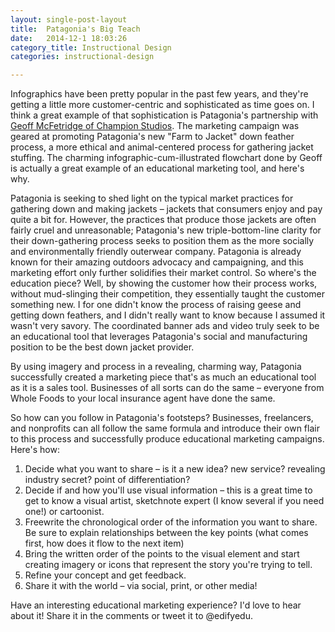 ```yaml
---
layout: single-post-layout
title:  Patagonia's Big Teach
date:   2014-12-1 18:03:26
category_title: Instructional Design
categories: instructional-design

---
```


Infographics have been pretty popular in the past few years, and they're getting a little more customer-centric and sophisticated as time goes on. I think a great example of that sophistication is Patagonia's partnership with [Geoff McFetridge of Champion Studios](http://championdontstop.com/site3/animations/PatagoniaDown/PatagoniaDown.html). The marketing campaign was geared at promoting Patagonia's new "Farm to Jacket" down feather process, a more ethical and animal-centered process for gathering jacket stuffing. The charming infographic-cum-illustrated flowchart done by Geoff is actually a great example of an educational marketing tool, and here's why.

Patagonia is seeking to shed light on the typical market practices for gathering down and making jackets – jackets that consumers enjoy and pay quite a bit for. However, the practices that produce those jackets are often fairly cruel and unreasonable; Patagonia's new triple-bottom-line clarity for their down-gathering process seeks to position them as the more socially and environmentally friendly outerwear company. Patagonia is already known for their amazing outdoors advocacy and campaigning, and this marketing effort only further solidifies their market control. So where's the education piece? Well, by showing the customer how their process works, without mud-slinging their competition, they essentially taught the customer something new. I for one didn't know the process of raising geese and getting down feathers, and I didn't really want to know because I assumed it wasn't very savory. The coordinated banner ads and video truly seek to be an educational tool that leverages Patagonia's social and manufacturing position to be the best down jacket provider.

By using imagery and process in a revealing, charming way, Patagonia successfully created a marketing piece that's as much an educational tool as it is a sales tool. Businesses of all sorts can do the same – everyone from Whole Foods to your local insurance agent have done the same.

So how can you follow in Patagonia's footsteps? Businesses, freelancers, and nonprofits can all follow the same formula and introduce their own flair to this process and successfully produce educational marketing campaigns. Here's how:

1. Decide what you want to share – is it a new idea? new service? revealing industry secret? point of differentiation?
2. Decide if and how you'll use visual information – this is a great time to get to know a visual artist, sketchnote expert (I know several if you need one!) or cartoonist.
3. Freewrite the chronological order of the information you want to share. Be sure to explain relationships between the key points (what comes first, how does it flow to the next item)
4. Bring the written order of the points to the visual element and start creating imagery or icons that represent the story you're trying to tell.
5. Refine your concept and get feedback.
6. Share it with the world – via social, print, or other media!

Have an interesting educational marketing experience? I'd love to hear about it! Share it in the comments or tweet it to @edifyedu.
